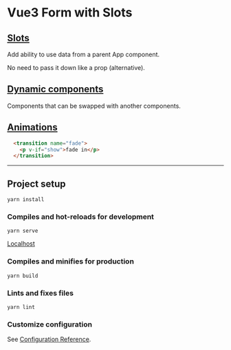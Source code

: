 # Vue3 Form with Slots

## [Slots](https://v3.ru.vuejs.org/ru/guide/component-slots.html)

Add ability to use data from a parent App component.

No need to pass it down like a prop (alternative).


## [Dynamic components](https://v3.ru.vuejs.org/ru/guide/component-dynamic-async.html)

Components that can be swapped with another components.

## [Animations](https://v3.ru.vuejs.org/ru/guide/transitions-enterleave.html)

```html
  <transition name="fade">
    <p v-if="show">fade in</p>
  </transition>
```


----- 

## Project setup

```
yarn install
```

### Compiles and hot-reloads for development

```
yarn serve
```

[Localhost](http://localhost:8080)

### Compiles and minifies for production

```
yarn build
```

### Lints and fixes files

```
yarn lint
```

### Customize configuration

See [Configuration Reference](https://cli.vuejs.org/config/).

